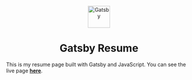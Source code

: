 <p align="center">
  <a href="https://www.gatsbyjs.org">
    <img alt="Gatsby" src="https://www.gatsbyjs.org/monogram.svg" width="60" />
  </a>
</p>
<h1 align="center">
  Gatsby Resume
</h1>

This is my resume page built with Gatsby and JavaScript.
You can see the live page [**here**](https://cv.nikoheikkila.fi).
